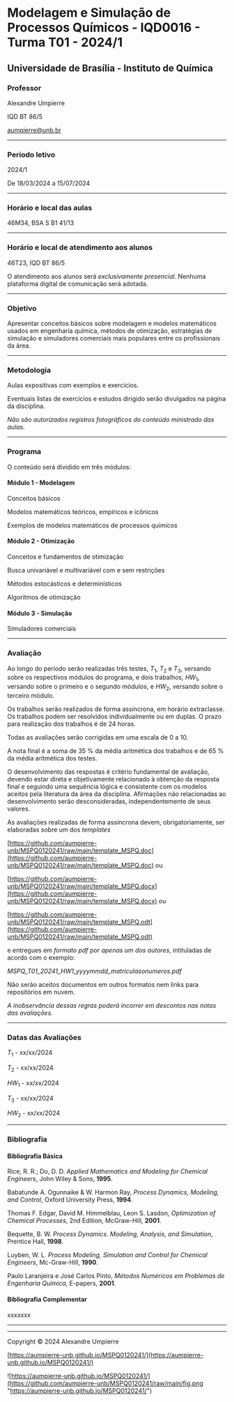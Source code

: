 # Modelagem e Simulação de Processos Químicos - IQD0016 - Turma T01 - 2024/1

## Universidade de Brasília - Instituto de Química

### **Professor**

Alexandre Umpierre

IQD BT 86/5

<aumpierre@unb.br>

---

### **Período letivo**

2024/1

De 18/03/2024 a 15/07/2024

---

### **Horário e local das aulas**

46M34, BSA S B1 41/13

---

### **Horário e local de atendimento aos alunos**

46T23, IQD BT 86/5

O atendimento aos alunos será *exclusivamente presencial*. Nenhuma plataforma digital de comunicação será adotada.

---

### **Objetivo**

Apresentar conceitos básicos sobre modelagem e modelos matemáticos usados em engenharia química, métodos de otimização, estratégias de simulação e simuladores comerciais mais populares entre os profissionais da área.

---

### **Metodologia**

Aulas expositivas com exemplos e exercícios.

Eventuais listas de exercícios e estudos dirigido serão divulgados na página da disciplina.

*Não são autorizados registros fotográficos do conteúdo ministrado das aulas.*

---

### **Programa**

O conteúdo será dividido em três módulos:

#### Módulo 1 - Modelagem

Conceitos básicos

Modelos matemáticos teóricos, empíricos e icônicos

Exemplos de modelos matemáticos de processos químicos

#### Módulo 2 - Otimização

Conceitos e fundamentos de otimização

Busca univariável e multivariável com e sem restrições

Métodos estocásticos e determinísticos

Algoritmos de otimização

#### Módulo 3 - Simulação

Simuladores comerciais

---

### **Avaliação**

Ao longo do período serão realizadas três testes, *T*<sub>1</sub>, *T*<sub>2</sub> e *T*<sub>3</sub>, versando sobre os respectivos módulos do programa, e dois trabalhos, *HW*<sub>1</sub>, versando sobre o primeiro e o segundo módulos, e *HW*<sub>2</sub>, versando sobre o terceiro módulo.

Os trabalhos serão realizados de forma assíncrona, em horário extraclasse. Os trabalhos podem ser resolvidos individualmente ou em duplas. O prazo para realização dos trabalhos é de 24 horas.

Todas as avaliações serão corrigidas em uma escala de 0 a 10.

A nota final é a soma de 35 % da média aritmética dos trabalhos e de 65 % da média aritmética dos testes.

O desenvolvimento das respostas é critério fundamental de avaliação, devendo estar direta e objetivamente relacionado à obtenção da resposta final e seguindo uma sequência lógica e consistente com os modelos aceitos pela literatura da área da disciplina. Afirmações não relacionadas ao desenvolvimento serão desconsideradas, independentemente de seus valores.

As avaliações realizadas de forma assíncrona devem, obrigatoriamente, ser elaboradas sobre um dos *templates*

[https://github.com/aumpierre-unb/MSPQ0120241/raw/main/template_MSPQ.doc](https://github.com/aumpierre-unb/MSPQ0120241/raw/main/template_MSPQ.doc) ou

[https://github.com/aumpierre-unb/MSPQ0120241/raw/main/template_MSPQ.docx](https://github.com/aumpierre-unb/MSPQ0120241/raw/main/template_MSPQ.docx) ou

[https://github.com/aumpierre-unb/MSPQ0120241/raw/main/template_MSPQ.odt](https://github.com/aumpierre-unb/MSPQ0120241/raw/main/template_MSPQ.odt)

e entregues em *formato pdf* por *apenas um dos autores*, intituladas de acordo com o exemplo:

*MSPQ_T01_20241_HW1_yyyymmdd_matriculasonumeros.pdf*

Não serão aceitos documentos em outros formatos nem links para repositórios em nuvem.

*A inobservância dessas regras poderá incorrer em descontos nas notas das avaliações.*

---

### **Datas das Avaliações**

*T*<sub>1</sub> - xx/xx/2024

*T*<sub>2</sub> - xx/xx/2024

*HW*<sub>1</sub> - xx/xx/2024

*T*<sub>3</sub> - xx/xx/2024

*HW*<sub>2</sub> - xx/xx/2024

---

### **Bibliografia**

#### **Bibliografia Básica**

Rice, R. R.; Do, D. D. *Applied Mathematics and Modeling for Chemical Engineers*, John Wiley & Sons, **1995**.

Babatunde A. Ogunnaike & W. Harmon Ray, *Process Dynamics, Modeling, and Control*, Oxford University Press, **1994**.

Thomas F. Edgar, David M. Himmelblau, Leon S. Lasdon, *Optimization of Chemical Processes*, 2nd Edition, McGraw-Hill, **2001**.

Bequette, B. W. *Process Dynamics. Modeling, Analysis, and Simulation*, Prentice Hall, **1998**.

Luyben, W. L. *Process Modeling, Simulation and Control for Chemical Engineers*, Mc-Graw-Hill, **1990**.

Paulo Laranjeira e José Carlos Pinto, *Métodos Numéricos em Problemas de Engenharia Química*, E-papers, **2001**.


#### **Bibliografia Complementar**

xxxxxxx

---

<!--### **Exercícios Propostos**

[exercicios_propostos_1.pdf](https://github.com/aumpierre-unb/MSPQ0120241/raw/main/exercicios_propostos_1.pdf) (xx/xx/2024)-->

<!--### **Estudos Dirigidos**

[estudo_dirigido_1.pdf](https://github.com/aumpierre-unb/MSPQ0120241/raw/main/estudo_dirigido_1.pdf) (xx/xx/2024)-->

<!-- ### ***HW*<sub>2</sub>**

* [MSPQ01_HW2_20241219.pdf](https://github.com/aumpierre-unb/MSPQ0120241/raw/main/MSPQ01_HW2_20241219.pdf) (xx/xx/2024)

* A prova *HW*<sub>2</sub> deve ser entregue impreterivelmente até as 23h59 de xx/xx/2024.

* Leia e atenda às [instrucoes.pdf](https://github.com/aumpierre-unb/MSPQ0120241/raw/main/instrucoes.pdf) (xx/xx/2024)

* Observe a formatação dos *templates*-->

---

Copyright &copy; 2024 Alexandre Umpierre

[https://aumpierre-unb.github.io/MSPQ0120241/](https://aumpierre-unb.github.io/MSPQ0120241/)

![https://aumpierre-unb.github.io/MSPQ0120241/](https://github.com/aumpierre-unb/MSPQ0120241/raw/main/fig.png "https://aumpierre-unb.github.io/MSPQ0120241/")

